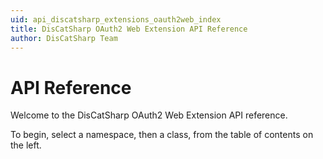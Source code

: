```yaml
---
uid: api_discatsharp_extensions_oauth2web_index
title: DisCatSharp OAuth2 Web Extension API Reference
author: DisCatSharp Team
---
```


# API Reference

Welcome to the DisCatSharp OAuth2 Web Extension API reference.

To begin, select a namespace, then a class, from the table of contents on the left.

